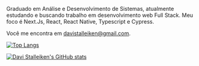 Graduado em Análise e Desenvolvimento de Sistemas, atualmente estudando e buscando trabalho em desenvolvimento web Full Stack. Meu foco é Next.Js, React, React Native, Typescript e Cypress.

Você me encontra em davistalleiken@gmail.com.

[![Top Langs](https://github-readme-stats.vercel.app/api?username=DaviStalleiken&theme=dracula&show_icons=true)](https://github.com/DaviStalleiken)

[![Davi Stalleiken's GitHub stats](https://github-readme-stats.vercel.app/api/top-langs?username=DaviStalleiken&hide=html,scss,stylus,blade,jupyter%20notebook,python,css,shell,batchfile,dockerfile,typescript&theme=dracula&show_icons=true)](https://github.com/DaviStalleiken)

<!---
DaviStalleiken/DaviStalleiken is a ✨ special ✨ repository because its `README.md` (this file) appears on your GitHub profile.
You can click the Preview link to take a look at your changes.
--->
